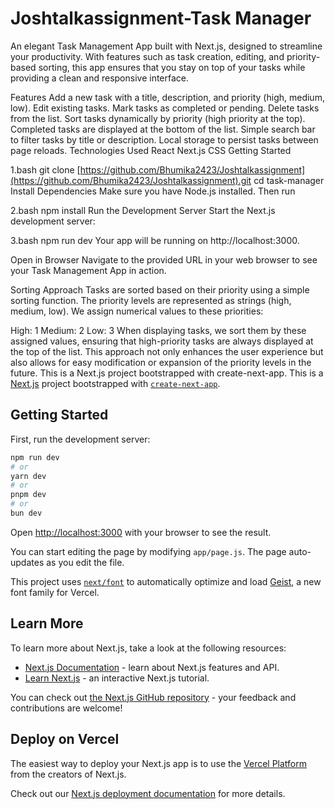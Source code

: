 # Joshtalkassignment-Task Manager

An elegant Task Management App built with Next.js, designed to streamline your productivity. With features such as task creation, editing, and priority-based sorting, this app ensures that you stay on top of your tasks while providing a clean and responsive interface.

Features
Add a new task with a title, description, and priority (high, medium, low).
Edit existing tasks.
Mark tasks as completed or pending.
Delete tasks from the list.
Sort tasks dynamically by priority (high priority at the top).
Completed tasks are displayed at the bottom of the list.
Simple search bar to filter tasks by title or description.
Local storage to persist tasks between page reloads.
Technologies Used
React
Next.js
CSS
Getting Started

1.bash git clone [https://github.com/Bhumika2423/Joshtalkassignment](https://github.com/Bhumika2423/Joshtalkassignment).git cd task-manager Install Dependencies Make sure you have Node.js installed. Then run

2.bash npm install Run the Development Server Start the Next.js development server:

3.bash npm run dev Your app will be running on http://localhost:3000.

Open in Browser Navigate to the provided URL in your web browser to see your Task Management App in action.

Sorting Approach Tasks are sorted based on their priority using a simple sorting function. The priority levels are represented as strings (high, medium, low). We assign numerical values to these priorities:

High: 1 Medium: 2 Low: 3 When displaying tasks, we sort them by these assigned values, ensuring that high-priority tasks are always displayed at the top of the list. This approach not only enhances the user experience but also allows for easy modification or expansion of the priority levels in the future.
This is a Next.js project bootstrapped with create-next-app.
This is a [Next.js](https://nextjs.org) project bootstrapped with [`create-next-app`](https://nextjs.org/docs/app/api-reference/cli/create-next-app).

## Getting Started

First, run the development server:

```bash
npm run dev
# or
yarn dev
# or
pnpm dev
# or
bun dev
```

Open [http://localhost:3000](http://localhost:3000) with your browser to see the result.

You can start editing the page by modifying `app/page.js`. The page auto-updates as you edit the file.

This project uses [`next/font`](https://nextjs.org/docs/app/building-your-application/optimizing/fonts) to automatically optimize and load [Geist](https://vercel.com/font), a new font family for Vercel.

## Learn More

To learn more about Next.js, take a look at the following resources:

- [Next.js Documentation](https://nextjs.org/docs) - learn about Next.js features and API.
- [Learn Next.js](https://nextjs.org/learn) - an interactive Next.js tutorial.

You can check out [the Next.js GitHub repository](https://github.com/vercel/next.js) - your feedback and contributions are welcome!

## Deploy on Vercel

The easiest way to deploy your Next.js app is to use the [Vercel Platform](https://vercel.com/new?utm_medium=default-template&filter=next.js&utm_source=create-next-app&utm_campaign=create-next-app-readme) from the creators of Next.js.

Check out our [Next.js deployment documentation](https://nextjs.org/docs/app/building-your-application/deploying) for more details.
